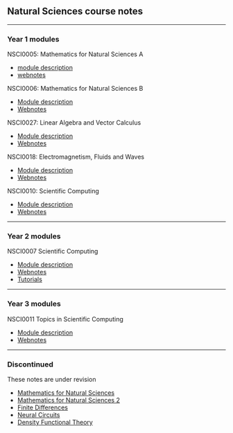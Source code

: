 ## Natural Sciences course notes

---

### Year 1 modules

NSCI0005: Mathematics for Natural Sciences A
* [module description](https://www.ucl.ac.uk/module-catalogue/modules/mathematics-for-natural-sciences-a-NSCI0005)
* [webnotes](NOLINK)

NSCI0006: Mathematics for Natural Sciences B
* [Module description](https://www.ucl.ac.uk/module-catalogue/modules/mathematics-for-natural-sciences-b-NSCI0006)
* [Webnotes](NOLINK)

NSCI0027: Linear Algebra and Vector Calculus
* [Module description](https://www.ucl.ac.uk/module-catalogue/modules/linear-algebra-and-vector-calculus-NSCI0027)
* [Webnotes](NOLINK)

NSCI0018: Electromagnetism, Fluids and Waves
* [Module description](https://www.ucl.ac.uk/module-catalogue/modules/electromagnetism-fluids-and-waves-NSCI0018)
* [Webnotes](https://uclnatsci.github.io/Electromagnetism-Fluids-and-Waves/intro.html)

NSCI0010: Scientific Computing
* [Module description](https://www.ucl.ac.uk/module-catalogue/modules/science-and-society-1-communication-and-computing-NSCI0010)
* [Webnotes](https://uclnatsci.github.io/Interdisciplinary-Research-Skills)

---

### Year 2 modules

NSCI0007 Scientific Computing
* [Module description](https://www.ucl.ac.uk/module-catalogue/modules/scientific-communication-and-computing-NSCI0007)
* [Webnotes](https://uclnatsci.github.io/Scientific-Computing/intro.html)
* [Tutorials](https://uclnatsci.github.io/Scientific-Computing-Tutorials)

---

### Year 3 modules
NSCI0011 Topics in Scientific Computing
* [Module description](https://www.ucl.ac.uk/module-catalogue/modules/topics-in-scientific-computing-NSCI0011)
* [Webnotes](NOLINK)

---

### Discontinued

These notes are under revision

* [Mathematics for Natural Sciences](https://uclnatsci.github.io/Mathematics-for-Natural-Sciences.html)
* [Mathematics for Natural Sciences 2](https://uclnatsci.github.io/Mathematics-for-Natural-Sciences-2.html)
* [Finite Differences](https://uclnatsci.github.io/Finite-Differences.html)
* [Neural Circuits](https://uclnatsci.github.io/Neural-Circuits.html)
* [Density Functional Theory](https://uclnatsci.github.io/DFT/intro.html)


